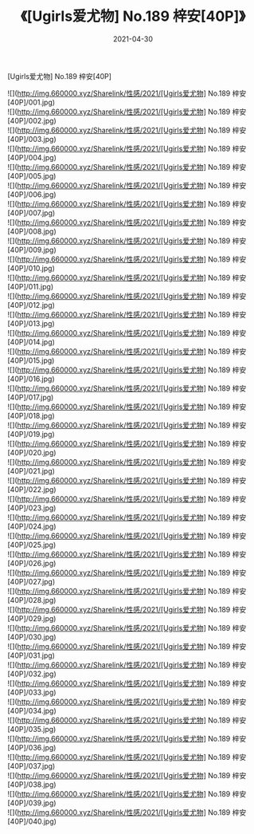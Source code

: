 ﻿---
layout: post
title:  《[Ugirls爱尤物] No.189 梓安[40P]》
date:   2021-04-30
img: http://img.660000.xyz/Sharelink/性感/2021/[Ugirls爱尤物] No.189 梓安[40P]/000.jpg
categories: [美女, 清纯, 唯美]
---

[Ugirls爱尤物] No.189 梓安[40P]

  ![](http://img.660000.xyz/Sharelink/性感/2021/[Ugirls爱尤物] No.189 梓安[40P]/001.jpg) <br> ![](http://img.660000.xyz/Sharelink/性感/2021/[Ugirls爱尤物] No.189 梓安[40P]/002.jpg) <br> ![](http://img.660000.xyz/Sharelink/性感/2021/[Ugirls爱尤物] No.189 梓安[40P]/003.jpg) <br> ![](http://img.660000.xyz/Sharelink/性感/2021/[Ugirls爱尤物] No.189 梓安[40P]/004.jpg) <br> ![](http://img.660000.xyz/Sharelink/性感/2021/[Ugirls爱尤物] No.189 梓安[40P]/005.jpg) <br> ![](http://img.660000.xyz/Sharelink/性感/2021/[Ugirls爱尤物] No.189 梓安[40P]/006.jpg) <br> ![](http://img.660000.xyz/Sharelink/性感/2021/[Ugirls爱尤物] No.189 梓安[40P]/007.jpg) <br> ![](http://img.660000.xyz/Sharelink/性感/2021/[Ugirls爱尤物] No.189 梓安[40P]/008.jpg) <br> ![](http://img.660000.xyz/Sharelink/性感/2021/[Ugirls爱尤物] No.189 梓安[40P]/009.jpg) <br> ![](http://img.660000.xyz/Sharelink/性感/2021/[Ugirls爱尤物] No.189 梓安[40P]/010.jpg) <br> ![](http://img.660000.xyz/Sharelink/性感/2021/[Ugirls爱尤物] No.189 梓安[40P]/011.jpg) <br> ![](http://img.660000.xyz/Sharelink/性感/2021/[Ugirls爱尤物] No.189 梓安[40P]/012.jpg) <br> ![](http://img.660000.xyz/Sharelink/性感/2021/[Ugirls爱尤物] No.189 梓安[40P]/013.jpg) <br> ![](http://img.660000.xyz/Sharelink/性感/2021/[Ugirls爱尤物] No.189 梓安[40P]/014.jpg) <br> ![](http://img.660000.xyz/Sharelink/性感/2021/[Ugirls爱尤物] No.189 梓安[40P]/015.jpg) <br> ![](http://img.660000.xyz/Sharelink/性感/2021/[Ugirls爱尤物] No.189 梓安[40P]/016.jpg) <br> ![](http://img.660000.xyz/Sharelink/性感/2021/[Ugirls爱尤物] No.189 梓安[40P]/017.jpg) <br> ![](http://img.660000.xyz/Sharelink/性感/2021/[Ugirls爱尤物] No.189 梓安[40P]/018.jpg) <br> ![](http://img.660000.xyz/Sharelink/性感/2021/[Ugirls爱尤物] No.189 梓安[40P]/019.jpg) <br> ![](http://img.660000.xyz/Sharelink/性感/2021/[Ugirls爱尤物] No.189 梓安[40P]/020.jpg) <br> ![](http://img.660000.xyz/Sharelink/性感/2021/[Ugirls爱尤物] No.189 梓安[40P]/021.jpg) <br> ![](http://img.660000.xyz/Sharelink/性感/2021/[Ugirls爱尤物] No.189 梓安[40P]/022.jpg) <br> ![](http://img.660000.xyz/Sharelink/性感/2021/[Ugirls爱尤物] No.189 梓安[40P]/023.jpg) <br> ![](http://img.660000.xyz/Sharelink/性感/2021/[Ugirls爱尤物] No.189 梓安[40P]/024.jpg) <br> ![](http://img.660000.xyz/Sharelink/性感/2021/[Ugirls爱尤物] No.189 梓安[40P]/025.jpg) <br> ![](http://img.660000.xyz/Sharelink/性感/2021/[Ugirls爱尤物] No.189 梓安[40P]/026.jpg) <br> ![](http://img.660000.xyz/Sharelink/性感/2021/[Ugirls爱尤物] No.189 梓安[40P]/027.jpg) <br> ![](http://img.660000.xyz/Sharelink/性感/2021/[Ugirls爱尤物] No.189 梓安[40P]/028.jpg) <br> ![](http://img.660000.xyz/Sharelink/性感/2021/[Ugirls爱尤物] No.189 梓安[40P]/029.jpg) <br> ![](http://img.660000.xyz/Sharelink/性感/2021/[Ugirls爱尤物] No.189 梓安[40P]/030.jpg) <br> ![](http://img.660000.xyz/Sharelink/性感/2021/[Ugirls爱尤物] No.189 梓安[40P]/031.jpg) <br> ![](http://img.660000.xyz/Sharelink/性感/2021/[Ugirls爱尤物] No.189 梓安[40P]/032.jpg) <br> ![](http://img.660000.xyz/Sharelink/性感/2021/[Ugirls爱尤物] No.189 梓安[40P]/033.jpg) <br> ![](http://img.660000.xyz/Sharelink/性感/2021/[Ugirls爱尤物] No.189 梓安[40P]/034.jpg) <br> ![](http://img.660000.xyz/Sharelink/性感/2021/[Ugirls爱尤物] No.189 梓安[40P]/035.jpg) <br> ![](http://img.660000.xyz/Sharelink/性感/2021/[Ugirls爱尤物] No.189 梓安[40P]/036.jpg) <br> ![](http://img.660000.xyz/Sharelink/性感/2021/[Ugirls爱尤物] No.189 梓安[40P]/037.jpg) <br> ![](http://img.660000.xyz/Sharelink/性感/2021/[Ugirls爱尤物] No.189 梓安[40P]/038.jpg) <br> ![](http://img.660000.xyz/Sharelink/性感/2021/[Ugirls爱尤物] No.189 梓安[40P]/039.jpg) <br> ![](http://img.660000.xyz/Sharelink/性感/2021/[Ugirls爱尤物] No.189 梓安[40P]/040.jpg) <br>